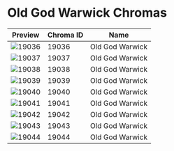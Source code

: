 # Old God Warwick Chromas



| Preview | Chroma ID | Name |
|---------|-----------|------|
| ![19036](https://raw.communitydragon.org/latest/plugins/rcp-be-lol-game-data/global/default/v1/champion-chroma-images/19/19036.png) | 19036 | Old God Warwick |
| ![19037](https://raw.communitydragon.org/latest/plugins/rcp-be-lol-game-data/global/default/v1/champion-chroma-images/19/19037.png) | 19037 | Old God Warwick |
| ![19038](https://raw.communitydragon.org/latest/plugins/rcp-be-lol-game-data/global/default/v1/champion-chroma-images/19/19038.png) | 19038 | Old God Warwick |
| ![19039](https://raw.communitydragon.org/latest/plugins/rcp-be-lol-game-data/global/default/v1/champion-chroma-images/19/19039.png) | 19039 | Old God Warwick |
| ![19040](https://raw.communitydragon.org/latest/plugins/rcp-be-lol-game-data/global/default/v1/champion-chroma-images/19/19040.png) | 19040 | Old God Warwick |
| ![19041](https://raw.communitydragon.org/latest/plugins/rcp-be-lol-game-data/global/default/v1/champion-chroma-images/19/19041.png) | 19041 | Old God Warwick |
| ![19042](https://raw.communitydragon.org/latest/plugins/rcp-be-lol-game-data/global/default/v1/champion-chroma-images/19/19042.png) | 19042 | Old God Warwick |
| ![19043](https://raw.communitydragon.org/latest/plugins/rcp-be-lol-game-data/global/default/v1/champion-chroma-images/19/19043.png) | 19043 | Old God Warwick |
| ![19044](https://raw.communitydragon.org/latest/plugins/rcp-be-lol-game-data/global/default/v1/champion-chroma-images/19/19044.png) | 19044 | Old God Warwick |